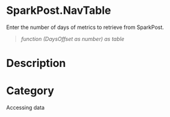 ﻿# SparkPost.NavTable
Enter the number of days of metrics to retrieve from SparkPost.
> _function (DaysOffset as number) as table_
# Description 

# Category 
Accessing data
